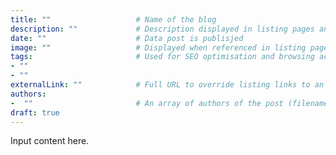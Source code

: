 ```yaml
---
title: ""                   # Name of the blog
description: ""             # Description displayed in listing pages and in blog content
date: ""                    # Data post is publisjed
image: ""                   # Displayed when referenced in listing pages
tags:                       # Used for SEO optimisation and browsing across the site.
- ""
- ""
externalLink: ""            # Full URL to override listing links to an external page
authors:
-  ""                       # An array of authors of the post (filenames in content/authors).
draft: true
---
```

Input content here.